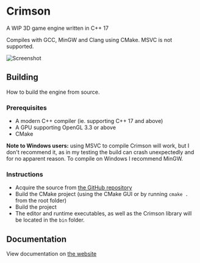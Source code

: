 # Crimson
A WIP 3D game engine written in C++ 17

Compiles with GCC, MinGW and Clang using CMake. MSVC is not supported.

![Screenshot](https://github.com/georgelam6/Crimson/blob/master/Screenshots/screenshot.png)

## Building
How to build the engine from source.

### Prerequisites
 - A modern C++ compiler (ie. supporting C++ 17 and above)
 - A GPU supporting OpenGL 3.3 or above
 - CMake

**Note to Windows users:** using MSVC to compile Crimson will work, but I don't recommend it, as in my testing the build can crash unexpectedly and for no apparent reason. To compile on Windows I recommend MinGW.

### Instructions
 - Acquire the source from [the GitHub repository](https://github.com/georgelam6/Crimson)
 - Build the CMake project (using the CMake GUI or by running `cmake .` from the root folder)
 - Build the project
 - The editor and runtime executables, as well as the Crimson library will be located in the `bin` folder.

## Documentation
View documentation on [the website](https://georgelam6.github.io/Crimson)
